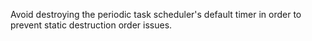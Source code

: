 Avoid destroying the periodic task scheduler's default timer in order to prevent static destruction order issues.
